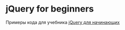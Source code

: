 jQuery for beginners
====================

Примеры кода для учебника [jQuery для начинающих](https://anton.shevchuk.name/jquery-book/)

